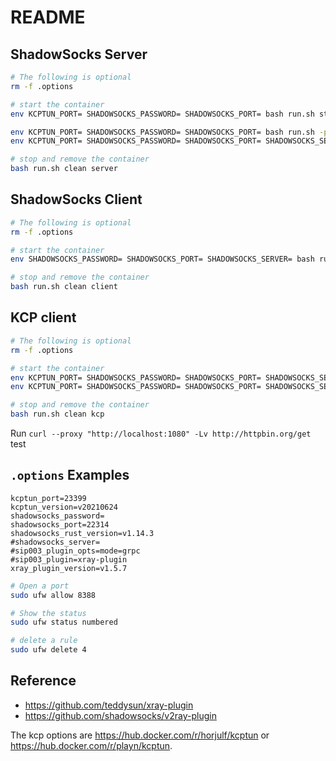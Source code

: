 # README

## ShadowSocks Server

```bash
# The following is optional
rm -f .options

# start the container
env KCPTUN_PORT= SHADOWSOCKS_PASSWORD= SHADOWSOCKS_PORT= bash run.sh start server

env KCPTUN_PORT= SHADOWSOCKS_PASSWORD= SHADOWSOCKS_PORT= bash run.sh -p xray-plugin -m "mode=grpc" start server
env KCPTUN_PORT= SHADOWSOCKS_PASSWORD= SHADOWSOCKS_PORT= SHADOWSOCKS_SERVER= SIP003_PLUGIN=xray-plugin SIP003_PLUGIN_OPTS=mode=grpc bash run.sh start server

# stop and remove the container
bash run.sh clean server
```

## ShadowSocks Client

```bash
# The following is optional
rm -f .options

# start the container
env SHADOWSOCKS_PASSWORD= SHADOWSOCKS_PORT= SHADOWSOCKS_SERVER= bash run.sh -p xray-plugin -m "mode=grpc" start client

# stop and remove the container
bash run.sh clean client
```

## KCP client

```bash
# The following is optional
rm -f .options

# start the container
env KCPTUN_PORT= SHADOWSOCKS_PASSWORD= SHADOWSOCKS_PORT= SHADOWSOCKS_SERVER= bash run.sh -p xray-plugin -m "mode=grpc" start kcp
env KCPTUN_PORT= SHADOWSOCKS_PASSWORD= SHADOWSOCKS_PORT= SHADOWSOCKS_SERVER= SIP003_PLUGIN= SIP003_PLUGIN_OPTS= bash run.sh start kcp

# stop and remove the container
bash run.sh clean kcp
```

Run `curl --proxy "http://localhost:1080" -Lv http://httpbin.org/get` test

## `.options` Examples

```text
kcptun_port=23399
kcptun_version=v20210624
shadowsocks_password=
shadowsocks_port=22314
shadowsocks_rust_version=v1.14.3
#shadowsocks_server=
#sip003_plugin_opts=mode=grpc
#sip003_plugin=xray-plugin
xray_plugin_version=v1.5.7
```

```bash
# Open a port
sudo ufw allow 8388

# Show the status
sudo ufw status numbered

# delete a rule
sudo ufw delete 4
```

## Reference

- <https://github.com/teddysun/xray-plugin>
- <https://github.com/shadowsocks/v2ray-plugin>

The kcp options are <https://hub.docker.com/r/horjulf/kcptun> or <https://hub.docker.com/r/playn/kcptun>.
